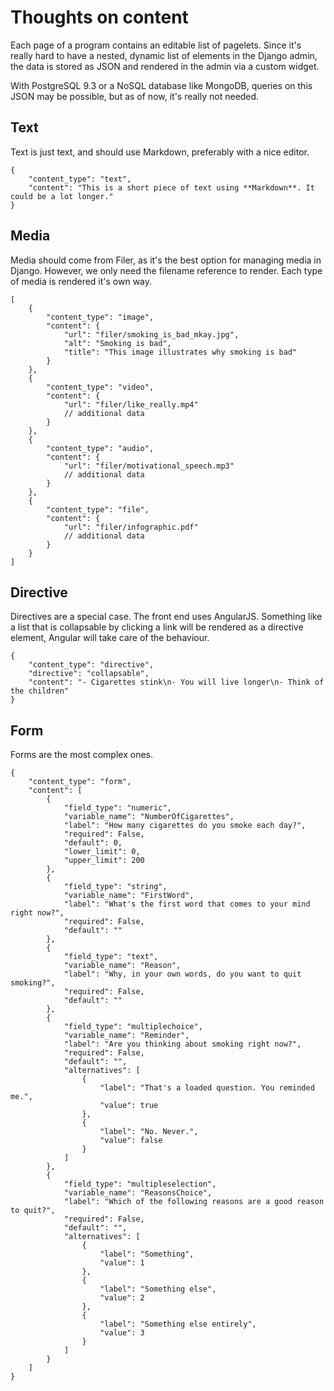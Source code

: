 # Thoughts on content

Each page of a program contains an editable list of pagelets. Since it's really hard to have a nested, dynamic list of elements in the Django admin, the data is stored as JSON and rendered in the admin via a custom widget.

With PostgreSQL 9.3 or a NoSQL database like MongoDB, queries on this JSON may be possible, but as of now, it's really not needed.

## Text
Text is just text, and should use Markdown, preferably with a nice editor. 

    {
        "content_type": "text",
        "content": "This is a short piece of text using **Markdown**. It could be a lot longer."
    }

## Media
Media should come from Filer, as it's the best option for managing media in Django. However, we only need the filename reference to render. Each type of media is rendered it's own way.

    [
        {   
            "content_type": "image",
            "content": {
                "url": "filer/smoking_is_bad_mkay.jpg",
                "alt": "Smoking is bad",
                "title": "This image illustrates why smoking is bad"
            }
        },
        {   
            "content_type": "video",
            "content": {
                "url": "filer/like_really.mp4"
                // additional data
            }
        },
        {   
            "content_type": "audio",
            "content": {
                "url": "filer/motivational_speech.mp3"
                // additional data
            }
        },
        {   
            "content_type": "file",
            "content": {
                "url": "filer/infographic.pdf"
                // additional data
            }
        }
    ]

## Directive
Directives are a special case. The front end uses AngularJS. Something like a list that is collapsable by clicking a link will be rendered as a directive element, Angular will take care of the behaviour.

    {
        "content_type": "directive",
        "directive": "collapsable",
        "content": "- Cigarettes stink\n- You will live longer\n- Think of the children"
    }

## Form
Forms are the most complex ones.

    {
        "content_type": "form",
        "content": [
            {
                "field_type": "numeric",
                "variable_name": "NumberOfCigarettes",
                "label": "How many cigarettes do you smoke each day?",
                "required": False,
                "default": 0,
                "lower_limit": 0,
                "upper_limit": 200
            },
            {
                "field_type": "string",
                "variable_name": "FirstWord",
                "label": "What's the first word that comes to your mind right now?",
                "required": False,
                "default": ""
            },
            {
                "field_type": "text",
                "variable_name": "Reason",
                "label": "Why, in your own words, do you want to quit smoking?",
                "required": False,
                "default": ""
            },
            {
                "field_type": "multiplechoice",
                "variable_name": "Reminder",
                "label": "Are you thinking about smoking right now?",
                "required": False,
                "default": "",
                "alternatives": [
                    {
                        "label": "That's a loaded question. You reminded me.",
                        "value": true
                    },
                    {
                        "label": "No. Never.",
                        "value": false
                    }
                ]
            },
            {
                "field_type": "multipleselection",
                "variable_name": "ReasonsChoice",
                "label": "Which of the following reasons are a good reason to quit?",
                "required": False,
                "default": "",
                "alternatives": [
                    {
                        "label": "Something",
                        "value": 1
                    },
                    {
                        "label": "Something else",
                        "value": 2
                    },
                    {
                        "label": "Something else entirely",
                        "value": 3
                    }
                ]
            }
        ]
    }
